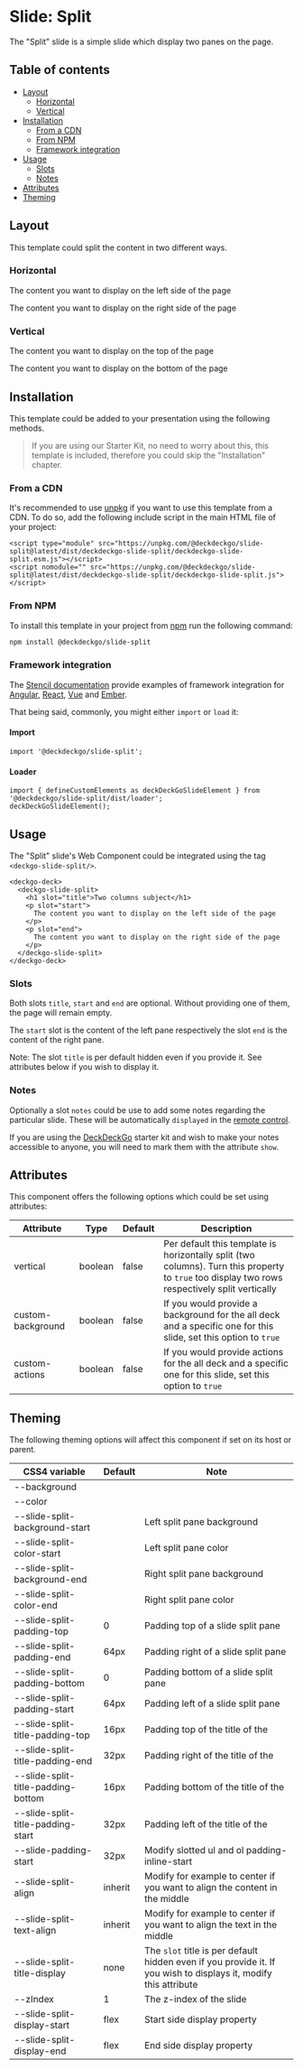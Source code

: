 # Slide: Split

The "Split" slide is a simple slide which display two panes on the page.

## Table of contents

- [Layout](#app-slide-split-layout)
  - [Horizontal](#app-slide-split-layout-horizontal)
  - [Vertical](#app-slide-split-layout-vertical)
- [Installation](#app-slide-split-installation)
  - [From a CDN](#app-slide-split-from-a-cdn)
  - [From NPM](#app-slide-split-from-npm)
  - [Framework integration](#app-slide-split-framework-integration)
- [Usage](#app-slide-split-usage)
  - [Slots](#app-slide-split-slots)
  - [Notes](#app-slide-split-notes)
- [Attributes](#app-slide-split-attributes)
- [Theming](#app-slide-split-theming)

## Layout

This template could split the content in two different ways.

### Horizontal

<div class="container ion-margin">
  <deckgo-deck embedded={true}>
    <deckgo-slide-split>
        <p slot="start">
          The content you want to display on the left side of the page
        </p>
        <p slot="end">
          The content you want to display on the right side of the page
        </p>
      </deckgo-slide-split>
  </deckgo-deck>
</div>

### Vertical

<div class="container ion-margin">
  <deckgo-deck embedded={true}>
    <deckgo-slide-split vertical={true}>
        <p slot="start">
          The content you want to display on the top of the page
        </p>
        <p slot="end">
          The content you want to display on the bottom of the page
        </p>
      </deckgo-slide-split>
  </deckgo-deck>
</div>

## Installation

This template could be added to your presentation using the following methods.

> If you are using our Starter Kit, no need to worry about this, this template is included, therefore you could skip the "Installation" chapter.

### From a CDN

It's recommended to use [unpkg](https://unpkg.com/) if you want to use this template from a CDN. To do so, add the following include script in the main HTML file of your project:

```
<script type="module" src="https://unpkg.com/@deckdeckgo/slide-split@latest/dist/deckdeckgo-slide-split/deckdeckgo-slide-split.esm.js"></script>
<script nomodule="" src="https://unpkg.com/@deckdeckgo/slide-split@latest/dist/deckdeckgo-slide-split/deckdeckgo-slide-split.js"></script>
```

### From NPM

To install this template in your project from [npm](https://www.npmjs.com/package/@deckdeckgo/slide-split) run the following command:

```bash
npm install @deckdeckgo/slide-split
```

### Framework integration

The [Stencil documentation](https://stenciljs.com/docs/overview) provide examples of framework integration for [Angular](https://stenciljs.com/docs/angular), [React](https://stenciljs.com/docs/react), [Vue](https://stenciljs.com/docs/vue) and [Ember](https://stenciljs.com/docs/ember).

That being said, commonly, you might either `import` or `load` it:

#### Import

```
import '@deckdeckgo/slide-split';
```

#### Loader

```
import { defineCustomElements as deckDeckGoSlideElement } from '@deckdeckgo/slide-split/dist/loader';
deckDeckGoSlideElement();
```

## Usage

The "Split" slide's Web Component could be integrated using the tag `<deckgo-slide-split/>`.

```
<deckgo-deck>
  <deckgo-slide-split>
    <h1 slot="title">Two columns subject</h1>
    <p slot="start">
      The content you want to display on the left side of the page
    </p>
    <p slot="end">
      The content you want to display on the right side of the page
    </p>
  </deckgo-slide-split>
</deckgo-deck>
```

### Slots

Both slots `title`, `start` and `end` are optional. Without providing one of them, the page will remain empty.

The `start` slot is the content of the left pane respectively the slot `end` is the content of the right pane.

Note: The slot `title` is per default hidden even if you provide it. See attributes below if you wish to display it.

### Notes

Optionally a slot `notes` could be use to add some notes regarding the particular slide. These will be automatically `displayed` in the [remote control](https://deckdeckgo.app).

If you are using the [DeckDeckGo] starter kit and wish to make your notes accessible to anyone, you will need to mark them with the attribute `show`.

## Attributes

This component offers the following options which could be set using attributes:

| Attribute         | Type    | Default | Description                                                                                                                                    |
| ----------------- | ------- | ------- | ---------------------------------------------------------------------------------------------------------------------------------------------- |
| vertical          | boolean | false   | Per default this template is horizontally split (two columns). Turn this property to `true` too display two rows respectively split vertically |
| custom-background | boolean | false   | If you would provide a background for the all deck and a specific one for this slide, set this option to `true`                                |
| custom-actions    | boolean | false   | If you would provide actions for the all deck and a specific one for this slide, set this option to `true`                                     |

## Theming

The following theming options will affect this component if set on its host or parent.

| CSS4 variable                      | Default | Note                                                                                                             |
| ---------------------------------- | ------- | ---------------------------------------------------------------------------------------------------------------- |
| --background                       |         |                                                                                                                  |
| --color                            |         |                                                                                                                  |
| --slide-split-background-start     |         | Left split pane background                                                                                       |
| --slide-split-color-start          |         | Left split pane color                                                                                            |
| --slide-split-background-end       |         | Right split pane background                                                                                      |
| --slide-split-color-end            |         | Right split pane color                                                                                           |
| --slide-split-padding-top          | 0       | Padding top of a slide split pane                                                                                |
| --slide-split-padding-end          | 64px    | Padding right of a slide split pane                                                                              |
| --slide-split-padding-bottom       | 0       | Padding bottom of a slide split pane                                                                             |
| --slide-split-padding-start        | 64px    | Padding left of a slide split pane                                                                               |
| --slide-split-title-padding-top    | 16px    | Padding top of the title of the                                                                                  |
| --slide-split-title-padding-end    | 32px    | Padding right of the title of the                                                                                |
| --slide-split-title-padding-bottom | 16px    | Padding bottom of the title of the                                                                               |
| --slide-split-title-padding-start  | 32px    | Padding left of the title of the                                                                                 |
| --slide-padding-start              | 32px    | Modify slotted ul and ol padding-inline-start                                                                    |
| --slide-split-align                | inherit | Modify for example to center if you want to align the content in the middle                                      |
| --slide-split-text-align           | inherit | Modify for example to center if you want to align the text in the middle                                         |
| --slide-split-title-display        | none    | The `slot` title is per default hidden even if you provide it. If you wish to displays it, modify this attribute |
| --zIndex                           | 1       | The z-index of the slide                                                                                         |
| --slide-split-display-start        | flex    | Start side display property                                                                                      |
| --slide-split-display-end          | flex    | End side display property                                                                                        |

[deckdeckgo]: https://deckdeckgo.com
